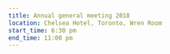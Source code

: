 ```yaml
---
title: Annual general meeting 2018
location: Chelsea Hotel, Toronto, Wren Room
start_time: 6:30 pm
end_time: 11:00 pm
---
```

